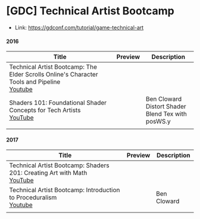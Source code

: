 # [GDC] Technical Artist Bootcamp

- Link: https://gdconf.com/tutorial/game-technical-art



#### 2016



| Title                                                        | Preview | Description                                                 |
| ------------------------------------------------------------ | ------- | ----------------------------------------------------------- |
| Technical Artist Bootcamp: The Elder Scrolls Online's Character Tools and Pipeline<br />[Youtube](https://www.youtube.com/watch?v=EdDotYUpydE) |         |                                                             |
| Shaders 101: Foundational Shader Concepts for Tech Artists<br />[YouTube](https://www.youtube.com/watch?v=SD5-cytmPfw) |         | Ben Cloward<br />Distort Shader<br />Blend Tex with posWS.y |
|                                                              |         |                                                             |





#### 2017

| Title                                                        | Preview | Description |
| ------------------------------------------------------------ | ------- | ----------- |
| Technical Artist Bootcamp: Shaders 201: Creating Art with Math<br />[YouTube](https://www.youtube.com/watch?v=wfh3iSkNMOQ) |         |             |
| Technical Artist Bootcamp: Introduction to Proceduralism<br />[Youtube](https://www.youtube.com/watch?v=-LHj7-kROoo) |         | Ben Cloward |
|                                                              |         |             |





